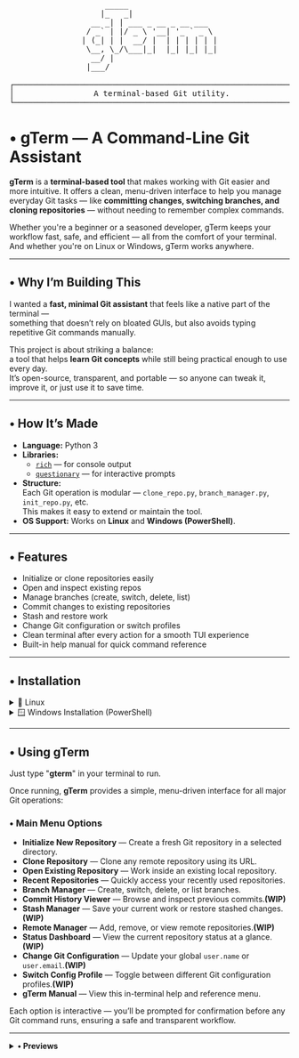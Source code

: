 <div align="center">

<pre>
     _____                   
    |_   _|                  
  __ _| | ___ _ __ _ __ ___  
 / _` | |/ _ \ '__| '_ ` _ \ 
| (_| | |  __/ |  | | | | | |
 \__, \_/\___|_|  |_| |_| |_|
  __/ |                      
 |___/                       

┌─────────────────────────────────────────────────────────────┐
│                 A terminal-based Git utility.               │
└─────────────────────────────────────────────────────────────┘
</pre>
</div>


# • gTerm — A Command-Line Git Assistant

**gTerm** is a **terminal-based tool** that makes working with Git easier and more intuitive.
It offers a clean, menu-driven interface to help you manage everyday Git tasks — like **committing changes, switching branches, and cloning repositories** — without needing to remember complex commands.

Whether you're a beginner or a seasoned developer, gTerm keeps your workflow fast, safe, and efficient — all from the comfort of your terminal.
And whether you're on Linux or Windows, gTerm works anywhere.

---

## • Why I’m Building This

I wanted a **fast, minimal Git assistant** that feels like a native part of the terminal —  
something that doesn’t rely on bloated GUIs, but also avoids typing repetitive Git commands manually.

This project is about striking a balance:  
a tool that helps **learn Git concepts** while still being practical enough to use every day.  
It’s open-source, transparent, and portable — so anyone can tweak it, improve it, or just use it to save time.

---

## • How It’s Made

- **Language:** Python 3  
- **Libraries:**  
  - [`rich`](https://pypi.org/project/rich/) — for console output  
  - [`questionary`](https://pypi.org/project/questionary/) — for interactive prompts  
- **Structure:**  
  Each Git operation is modular — `clone_repo.py`, `branch_manager.py`, `init_repo.py`, etc.  
  This makes it easy to extend or maintain the tool.  
- **OS Support:** Works on **Linux** and **Windows (PowerShell)**.

---

## • Features

- Initialize or clone repositories easily  
- Open and inspect existing repos  
- Manage branches (create, switch, delete, list)  
- Commit changes to existing repositories  
- Stash and restore work  
- Change Git configuration or switch profiles  
- Clean terminal after every action for a smooth TUI experience  
- Built-in help manual for quick command reference  

---

## • Installation

<details>
<summary>🐧 Linux </summary>

### Prerequisites
Make sure you have **Python 3.9+** and **Git** installed:

```bash
sudo apt update
sudo apt install python3 python3-pip git -y
```
### Clone the repository
```bash
git clone https://github.com/Tubsterlol/gTerm.git
cd gTerm
```

### Install Python Dependencies
```bash
pip install -r requirements.txt
```

### Make gTerm globally accessible
```bash 
pip install --user -e .
gterm
```
</details>

<details>
<summary>🪟 Windows Installation (PowerShell)</summary>

# Prerequisites
Make sure you have **Python 3.9+** and **Git** installed:

```powershell
sudo apt update
sudo apt install python3 python3-pip git -y
```

### Clone the repository
```powershell
git clone https://github.com/Tubsterlol/gTerm.git
cd gTerm
```

### Install Dependencies
```powershell
pip install -r requirements.txt
```

### Install gTerm
```powershell
pip install --user -e .
```
### Run gTerm
```powershell
gterm
```

### Optional: Add gTerm to PATH(if command not found)
<ol>
<li>Open System Properties → Environment Variables</li>
<li>Under User variables, edit the Path variable</li>
<li>Add this (replace username):</li>
C:\Users\<username>\AppData\Roaming\Python\Python311\Scripts
<li>Open a new Powershell window and try again</li>
</ol>
</details>

---

## • Using gTerm

Just type "**gterm**" in your terminal to run.

Once running, **gTerm** provides a simple, menu-driven interface for all major Git operations:

### • Main Menu Options

- **Initialize New Repository** — Create a fresh Git repository in a selected directory.  
- **Clone Repository** — Clone any remote repository using its URL.  
- **Open Existing Repository** — Work inside an existing local repository.  
- **Recent Repositories** — Quickly access your recently used repositories.
- **Branch Manager** — Create, switch, delete, or list branches.  
- **Commit History Viewer** — Browse and inspect previous commits.**(WIP)**
- **Stash Manager** — Save your current work or restore stashed changes.**(WIP)**
- **Remote Manager** — Add, remove, or view remote repositories.**(WIP)**
- **Status Dashboard** — View the current repository status at a glance.**(WIP)**  
- **Change Git Configuration** — Update your global `user.name` or `user.email`.**(WIP)**  
- **Switch Config Profile** — Toggle between different Git configuration profiles.**(WIP)**
- **gTerm Manual** — View this in-terminal help and reference menu.

Each option is interactive — you’ll be prompted for confirmation before any Git command runs, ensuring a safe and transparent workflow.

---
<details>
  <summary><strong>• Previews</strong></summary>

  ![Menu](previews/1-screenshot.png)
  ![Init](previews/2-screenshot.png)
  ![Clone](previews/3-screenshot.png)
  ![OpenExisting](previews/4-screenshot.png)
  ![Branch](previews/5-screenshot.png)

</details>
